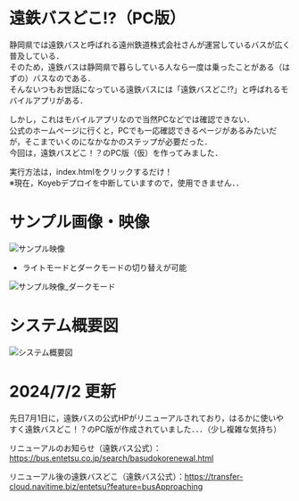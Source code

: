 # 遠鉄バスどこ!?（PC版）
静岡県では遠鉄バスと呼ばれる遠州鉄道株式会社さんが運営しているバスが広く普及している．  
そのため，遠鉄バスは静岡県で暮らしている人なら一度は乗ったことがある（はずの）バスなのである．  
そんないつもお世話になっている遠鉄バスには「遠鉄バスどこ!?」と呼ばれるモバイルアプリがある．  

しかし，これはモバイルアプリなので当然PCなどでは確認できない．  
公式のホームページに行くと，PCでも一応確認できるページがあるみたいだが，そこまでいくのになかなかのステップが必要だった．  
今回は，遠鉄バスどこ！？のPC版（仮）を作ってみました．

実行方法は，index.htmlをクリックするだけ！  
※現在，Koyebデプロイを中断していますので，使用できません．．

# サンプル画像・映像
![サンプル映像](https://github.com/haradakaito/EntetuBus_Stream/assets/75819611/d894e801-00cd-4206-93b3-6e64f152aaaf)

- ライトモードとダークモードの切り替えが可能

![サンプル映像_ダークモード](https://github.com/haradakaito/EntetuBus_Stream/assets/75819611/898f7031-87be-4282-8089-b5057865c674)

# システム概要図
![システム概要図](https://github.com/haradakaito/EntetuBus_Stream/assets/75819611/188b0610-b04d-43b5-9d09-71801c509cbf)

# 2024/7/2 更新
先日7月1日に，遠鉄バスの公式HPがリニューアルされており，はるかに使いやすく遠鉄バスどこ！？のPC版が作成されていました．．．（少し複雑な気持ち）

リニューアルのお知らせ（遠鉄バス公式）：https://bus.entetsu.co.jp/search/basudokorenewal.html

リニューアル後の遠鉄バスどこ（遠鉄バス公式）：https://transfer-cloud.navitime.biz/entetsu?feature=busApproaching
